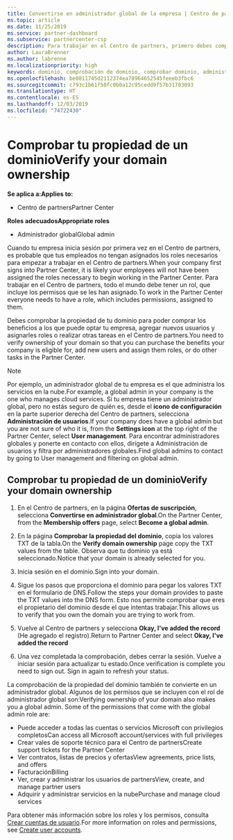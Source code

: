 ```yaml
---
title: Convertirse en administrador global de la empresa | Centro de partners
ms.topic: article
ms.date: 11/25/2019
ms.service: partner-dashboard
ms.subservice: partnercenter-csp
description: Para trabajar en el Centro de partners, primero debes comprobar la propiedad de tu dominio. Aprende a hacer esto y a convertirte en un administrador global que puede agregar usuarios.
author: LauraBrenner
ms.author: labrenne
ms.localizationpriority: high
keywords: dominio, comprobación de dominio, comprobar dominio, administrador global, roles de usuario, permisos
ms.openlocfilehash: be0811745d2112374ea78964652545feeeb3fbc6
ms.sourcegitcommit: c793c1b61f50fc0b0a12c95cedd9f57b31703093
ms.translationtype: HT
ms.contentlocale: es-ES
ms.lasthandoff: 12/03/2019
ms.locfileid: "74722430"
---
```

# <a name="verify-your-domain-ownership"></a><span data-ttu-id="5effa-105">Comprobar tu propiedad de un dominio</span><span class="sxs-lookup"><span data-stu-id="5effa-105">Verify your domain ownership</span></span>

<span data-ttu-id="5effa-106">**Se aplica a:**</span><span class="sxs-lookup"><span data-stu-id="5effa-106">**Applies to:**</span></span>

- <span data-ttu-id="5effa-107">Centro de partners</span><span class="sxs-lookup"><span data-stu-id="5effa-107">Partner Center</span></span>

<span data-ttu-id="5effa-108">**Roles adecuados**</span><span class="sxs-lookup"><span data-stu-id="5effa-108">**Appropriate roles**</span></span>

- <span data-ttu-id="5effa-109">Administrador global</span><span class="sxs-lookup"><span data-stu-id="5effa-109">Global admin</span></span>

<span data-ttu-id="5effa-110">Cuando tu empresa inicia sesión por primera vez en el Centro de partners, es probable que tus empleados no tengan asignados los roles necesarios para empezar a trabajar en el Centro de partners.</span><span class="sxs-lookup"><span data-stu-id="5effa-110">When your company first signs into Partner Center, it is likely your employees will not have been assigned the roles necessary to begin working in the Partner Center.</span></span> <span data-ttu-id="5effa-111">Para trabajar en el Centro de partners, todo el mundo debe tener un rol, que incluye los permisos que se les han asignado.</span><span class="sxs-lookup"><span data-stu-id="5effa-111">To work in the Partner Center everyone needs to have a role, which includes permissions, assigned to them.</span></span>  

<span data-ttu-id="5effa-112">Debes comprobar la propiedad de tu dominio para poder comprar los beneficios a los que puede optar tu empresa, agregar nuevos usuarios y asignarles roles o realizar otras tareas en el Centro de partners.</span><span class="sxs-lookup"><span data-stu-id="5effa-112">You need to verify ownership of your domain so that you can purchase the benefits your company is eligible for, add new users and assign them roles, or do other tasks in the Partner Center.</span></span> 

>[!Note]
><span data-ttu-id="5effa-113">Por ejemplo, un administrador global de tu empresa es el que administra los servicios en la nube.</span><span class="sxs-lookup"><span data-stu-id="5effa-113">For example, a global admin in your company is the one who manages cloud services.</span></span> <span data-ttu-id="5effa-114">Si tu empresa tiene un administrador global, pero no estás seguro de quién es, desde el **icono de configuración**  en la parte superior derecha del Centro de partners, selecciona **Administración de usuarios**.</span><span class="sxs-lookup"><span data-stu-id="5effa-114">If your company does have a global admin but you are not sure of who it is, from the **Settings icon** at the top right of the Partner Center, select **User management**.</span></span> <span data-ttu-id="5effa-115">Para encontrar administradores globales y ponerte en contacto con ellos, dirígete a Administración de usuarios y filtra por administradores globales.</span><span class="sxs-lookup"><span data-stu-id="5effa-115">Find global admins to contact by going to User management and filtering on global admin.</span></span>

## <a name="verify-your-domain-ownership"></a><span data-ttu-id="5effa-116">Comprobar tu propiedad de un dominio</span><span class="sxs-lookup"><span data-stu-id="5effa-116">Verify your domain ownership</span></span>

1. <span data-ttu-id="5effa-117">En el Centro de partners, en la página **Ofertas de suscripción**, selecciona **Convertirse en administrador global**.</span><span class="sxs-lookup"><span data-stu-id="5effa-117">On the Partner Center, from the **Membership offers** page, select **Become a global admin**.</span></span> 

2. <span data-ttu-id="5effa-118">En la página **Comprobar la propiedad del dominio**, copia los valores TXT de la tabla.</span><span class="sxs-lookup"><span data-stu-id="5effa-118">On the **Verify domain ownership** page copy the TXT values from the table.</span></span> <span data-ttu-id="5effa-119">Observa que tu dominio ya está seleccionado.</span><span class="sxs-lookup"><span data-stu-id="5effa-119">Notice that your domain is already selected for you.</span></span>

3. <span data-ttu-id="5effa-120">Inicia sesión en el dominio.</span><span class="sxs-lookup"><span data-stu-id="5effa-120">Sign into your domain.</span></span> 

4. <span data-ttu-id="5effa-121">Sigue los pasos que proporciona el dominio para pegar los valores TXT en el formulario de DNS.</span><span class="sxs-lookup"><span data-stu-id="5effa-121">Follow the steps your domain provides to paste the TXT values into the DNS form.</span></span>  <span data-ttu-id="5effa-122">Esto nos permite comprobar que eres el propietario del dominio desde el que intentas trabajar.</span><span class="sxs-lookup"><span data-stu-id="5effa-122">This allows us to verify that you own the domain you are trying to work from.</span></span>

5. <span data-ttu-id="5effa-123">Vuelve al Centro de partners y selecciona **Okay, I've added the record** (He agregado el registro).</span><span class="sxs-lookup"><span data-stu-id="5effa-123">Return to Partner Center and select **Okay, I've added the record**</span></span>

6. <span data-ttu-id="5effa-124">Una vez completada la comprobación, debes cerrar la sesión. Vuelve a iniciar sesión para actualizar tu estado.</span><span class="sxs-lookup"><span data-stu-id="5effa-124">Once verification is complete you need to sign out. Sign in again to refresh your status.</span></span> 

<span data-ttu-id="5effa-125">La comprobación de la propiedad del dominio también te convierte en un administrador global. Algunos de los permisos que se incluyen con el rol de administrador global son:</span><span class="sxs-lookup"><span data-stu-id="5effa-125">Verifying ownership of your domain also makes you a global admin. Some of the permissions that come with the global admin role are:</span></span>

- <span data-ttu-id="5effa-126">Puede acceder a todas las cuentas o servicios Microsoft con privilegios completos</span><span class="sxs-lookup"><span data-stu-id="5effa-126">Can access all Microsoft account/services with full privileges</span></span> 
- <span data-ttu-id="5effa-127">Crear vales de soporte técnico para el Centro de partners</span><span class="sxs-lookup"><span data-stu-id="5effa-127">Create support tickets for the Partner Center</span></span>
- <span data-ttu-id="5effa-128">Ver contratos, listas de precios y ofertas</span><span class="sxs-lookup"><span data-stu-id="5effa-128">View agreements, price lists, and offers</span></span>
- <span data-ttu-id="5effa-129">Facturación</span><span class="sxs-lookup"><span data-stu-id="5effa-129">Billing</span></span>
- <span data-ttu-id="5effa-130">Ver, crear y administrar los usuarios de partners</span><span class="sxs-lookup"><span data-stu-id="5effa-130">View, create, and manage partner users</span></span>
- <span data-ttu-id="5effa-131">Adquirir y administrar servicios en la nube</span><span class="sxs-lookup"><span data-stu-id="5effa-131">Purchase and manage cloud services</span></span>

<span data-ttu-id="5effa-132">Para obtener más información sobre los roles y los permisos, consulta [Crear cuentas de usuario](create-user-accounts-and-set-permissions.md).</span><span class="sxs-lookup"><span data-stu-id="5effa-132">For more information on roles and permissions, see [Create user accounts](create-user-accounts-and-set-permissions.md).</span></span> 